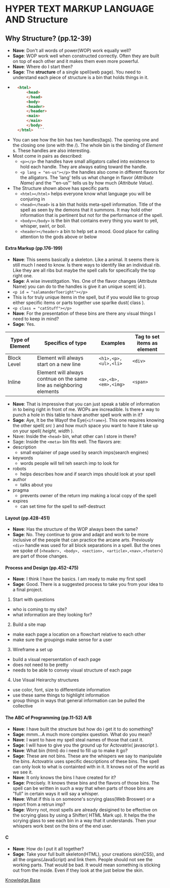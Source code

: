 # HYPER TEXT MARKUP LANGUAGE AND Structure

## Why **Structure**? (pp.12-39)
- **Nave**: Don't all words of power(WOP) work equally well?
- **Sage**: WOP work well when constructed correctly. Often they are built on top of each other and it makes them even more powerful.
- **Nave**: Where do I start then?
- **Sage**: The **structure** of a single spell(web page). You need to understand each piece of structure is a bin that holds things in it. 
- ``` html
    <html>
        <head>
        </head>
        <body>
        <header>
        </header>
        <main>
        </main>
        </body>
    </html>  ```
 - You can see how the bin has two handles(tags). The opening one and the closing one (one with the /). The whole bin is the binding of *Element* s. These handles are also interesting.
- Most come in pairs as described:
  - `<p></p>` the handles have small alligators called into existence to hold each handle. They are always eating toward the handle. 
  - `<p lang = "en-us"></p>` the handles also come in different flavors for the alligators. The 'lang' tells us what change in flavor *(Attribute Name)* and the '"en-us"' tells us by how much *(Attribute Value)*. 
- The Structure shown above has specific parts
  - `<html></html>` helps everyone know what language you will be conjuring in
  - `<head></head>` is a bin that holds meta-spell information. Title of the spell as seen by the demons that it summons. It may hold other information that is pertinent but not for the performance of the spell.
  - `<body></body>` is the bin that contains every thing you want to yell, whisper, swirl, or boil.
  - `<header></header>` a bin to help set a mood. Good place for calling attention to the gods above or below

#### Extra Markup (pp.176-199)
- **Nave**: This seems basically a skeleton. Like a animal. It seems there is still much I need to know. Is there ways to identify like an individual rib. Like they are all ribs but maybe the spell calls for specifically the top right one.
- **Sage**: A wise investitgation. Yes. One of the flavor changes (Attribute Name) you can do to the handles is give it an unique scent( id ).
 - `<p id = "salamanderToeright"></p>` 
 - This is for truly unique items in the spell, but if you would like to group either specific items or parts together use sparlke dust( class ).
 - `<p class = "catStuff"></p>`
- **Nave**: For the presentation of these bins are there any visual things I need to keep in mind?
- **Sage**: Yes.

| Type of Element | Specifics of type | Examples | Tag to set items as element |
|---|---|---|---|
|Block Level | Element will always start on a new line| `<h1>,<p>,<ul>,<li>`| `<div>` |
|Inline | Element will always contnue on the same line as neighboring elements| `<a>,<b>,<em>,<img>` | `<span>`|

- **Nave**: That is impressive that you can just speak a table of information in to being right in front of me. WOPs are increadible. Is there a way to punch a hole in this table to have another spell work with in it?
- **Sage**: Aye, It be the Wayof the Eye(`<iframe>`). This one requires knowing the other spell( *src* ) and how much space you want to have it take up on your spell( *height, width* ).
- Nave: Inside the `<head>` bin, what other can I store in there?
- Sage: Inside the `<meta>` bin fits well. The flavors are:
 - description
   - small explainer of page used by search imps(search engines)
 - keywords
   - words people will tell teh search imp to look for
 - robots
   - helps describes how and if search imps should look at your spell
 - author
   - talks about you
 - pragma
   - prevents owner of the return imp making a local copy of the spell
 - expires
   - can set time for the spell to self-destruct

#### Layout (pp.428-451)
- **Nave**: Has the structure of the WOP always been the same?
- **Sage**: No. They continue to grow and adapt and work to be more inclusive of the people that can practice the arcane arts. Previously `<div>` handle was used for all block separations in a spell. But the ones we spoke of (`<header>, <body>, <section>, <article>,<nav>,<footer>`) are part of those changes.

#### Process and Design (pp.452-475)
- **Nave**: I think I have the basics. I am ready to make my first spell
- **Sage**: Good. There is a suggested process to take you from your idea to a final project.
1. Start with questions
 - who is coming to my site?
 - what information are they looking for?
2. Build a site map
 - make each page a location on a flowchart relative to each other
 - make sure the groupings make sense for a user
3. Wireframe a set up
 - build a visual repersentation of each page
 - does not need to be pretty
 - needs to be able to convey visual structure of each page
4. Use Visual Heirarchy structures
 - use color, font, size to differentiate information
 - use these same things to highlight information
 - group things in ways that general information can be pulled the collective

 #### The ABC of Programming (pp.11-52) A/B
 - **Nave**: I have built the structure but how do i get it to do something?
 - **Sage**: mmm...A much more complex question. What do you mean?
 - **Nave**: I want to have my spell steal names of those that cast it.
 - **Sage**: I will have to give you the ground up for Actovatrix( javascript ).
 - **Nave**: What bin (html) do i need to fill up to make it go?
 - **Sage**: These are not bins. These are the whispers we say to manipulate the bins. Actovatrix uses specific descriptions of these bins. The spell can only look to what is containted with in it. It knows not of the world as we see it.
 - **Nave**: It only knows the bins I have created for it?
 - **Sage**: Precisely. It knows these bins and the flavors of those bins. The spell can be written in such a way that when parts of those bins are "full" in certain ways it will say a whisper.
 - **Nave**: What if this is on someone's scrying glass(Web Broswer) or a report from a retrun imp?
 - **Sage**: Worry not, most spells are already desigined to be effective on the scrying glass by using a Shifter( HTML Mark up). It helps the the scrying glass to see each bin in a way that it understands. Then your whispers work best on the bins of the end user.

 #### C
 - **Nave**: How do I put it all together?
 - **Sage**: Take your full built skeleton(HTML), your creations skin(CSS), and all the organs(JavaScript) and link them. People should not see the working parts. That would be bad. It would mean something is sticking out from the inside. Even if they look at the just below the skin.  

[Knowledge Base](README.md)
